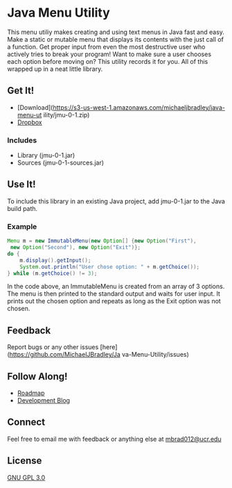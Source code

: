 # Java Menu Utility
This menu utiliy makes creating and using text menus in Java fast and easy. 
Make a static or mutable menu that displays its 
contents with the just call of a function. Get proper input from even the
most destructive user who actively tries to break
your program! Want to make sure a user chooses each option before moving on?
This utility records it for you. All of this wrapped up in a neat little
library.

## Get It!
* [Download](https://s3-us-west-1.amazonaws.com/michaeljbradley/java-menu-ut
ility/jmu-0-1.zip)
* [Dropbox](https://www.dropbox.com/s/2f6vpm6bclao4lg/jmu-0-1.zip?dl=0#)

### Includes
* Library (jmu-0-1.jar)
* Sources (jmu-0-1-sources.jar)

## Use It!
To include this library in an existing Java project, add jmu-0-1.jar to the
Java build path.

### Example
```Java
Menu m = new ImmutableMenu(new Option[] {new Option("First"),
 new Option("Second"), new Option("Exit")};
do {
    m.display().getInput();
    System.out.println("User chose option: " + m.getChoice());
} while (m.getChoice() != 3);
```
In the code above, an ImmutableMenu is created from an array of 3 options.
The menu is then printed to the standard output and waits for user input. It
prints out the chosen option and repeats as long as the Exit option was not
chosen.

## Feedback
Report bugs or any other issues [here](https://github.com/MichaelJBradley/Ja
va-Menu-Utility/issues)

## Follow Along!
* [Roadmap](https://trello.com/b/QZTnrlXV/java-menu-utility)
* [Development Blog](http://mikedevving.tumblr.com)

## Connect
Feel free to email me with feedback or anything else at mbrad012@ucr.edu 

## License
[GNU GPL 3.0](https://www.gnu.org/licenses/gpl-3.0.en.html)
